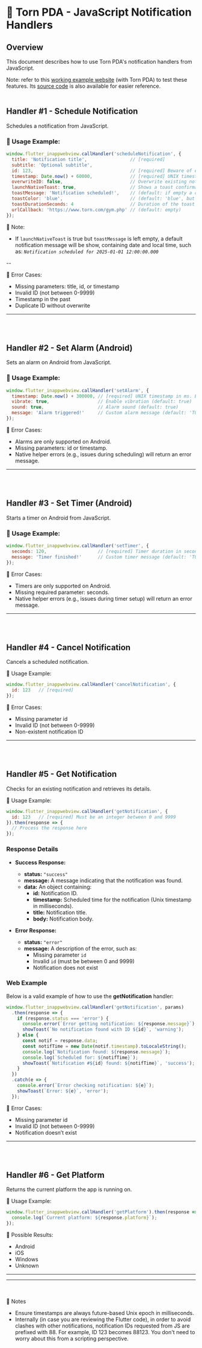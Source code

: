 # 📲 Torn PDA - JavaScript Notification Handlers

## Overview
This document describes how to use Torn PDA's notification handlers from JavaScript.

Note: refer to this [working example website](https://info.tornpda.com/notifications-test.html) (with Torn PDA) to test these features. Its [source code](https://github.com/Manuito83/torn-pda/blob/notification-handler/docs/webview/notification-test-web.md) is also available for easier reference. 
<br/><br/>

## Handler #1 - Schedule Notification

Schedules a notification from JavaScript.

### 🔹 Usage Example:
```javascript
window.flutter_inappwebview.callHandler('scheduleNotification', {
  title: 'Notification title',                // [required]
  subtitle: 'Optional subtitle',
  id: 123,                                    // [required] Beware of existing notification ID (can be checked with another handler)
  timestamp: Date.now() + 60000,              // [required] UNIX timestamp in ms. Example: notification in 1 minute
  overwriteID: false,                         // Overwrite existing notification ID if true (default: false)
  launchNativeToast: true,                    // Shows a toast confirmation (default: true)
  toastMessage: 'Notification scheduled!',    // (default: if empty a custom message will show with date + time)
  toastColor: 'blue',                         // (default: 'blue', but also accepts 'red' and 'green')
  toastDurationSeconds: 4                     // Duration of the toast on screen (default: 3). The user can click to close.
  urlCallback: 'https://www.torn.com/gym.php' // (default: empty)
});
```
📖 Note: 
- If `launchNativeToast` is true but `toastMessage` is left empty, a default notification message will be show, containing date and local time, such as: *`Notification scheduled for 2025-01-01 12:00:00.000`*

--

🔸 Error Cases:
- Missing parameters: title, id, or timestamp
- Invalid ID (not between 0-9999)
- Timestamp in the past
- Duplicate ID without overwrite


---
<br/><br/>

## Handler #2 - Set Alarm (Android)

Sets an alarm on Android from JavaScript.

### 🔹 Usage Example:
```javascript
window.flutter_inappwebview.callHandler('setAlarm', {
  timestamp: Date.now() + 300000, // [required] UNIX timestamp in ms. Example: 5 minutes from now
  vibrate: true,                  // Enable vibration (default: true)
  sound: true,                    // Alarm sound (default: true)
  message: 'Alarm triggered!'     // Custom alarm message (default: 'TORN PDA Alarm')
});
```

🔸 Error Cases:
- Alarms are only supported on Android.
- Missing parameters: id or timestamp.
- Native helper errors (e.g., issues during scheduling) will return an error message.


---
<br/><br/>

## Handler #3 - Set Timer (Android)

Starts a timer on Android from JavaScript.

### 🔹 Usage Example:
```javascript
window.flutter_inappwebview.callHandler('setTimer', {
  seconds: 120,                   // [required] Timer duration in seconds
  message: 'Timer finished!'      // Custom timer message (default: 'TORN PDA Timer')
});
```

🔸 Error Cases:
-	Timers are only supported on Android.
-	Missing required parameter: seconds.
-	Native helper errors (e.g., issues during timer setup) will return an error message.


---
<br/><br/>

## Handler #4 - Cancel Notification

Cancels a scheduled notification.

🔹 Usage Example:

```javascript
window.flutter_inappwebview.callHandler('cancelNotification', {
  id: 123   // [required]
});
```

🔸 Error Cases:
-	Missing parameter id
-	Invalid ID (not between 0-9999)
-	Non-existent notification ID



---
<br/><br/>

## Handler #5 - Get Notification

Checks for an existing notification and retrieves its details.

🔹 Usage Example:

```javascript
window.flutter_inappwebview.callHandler('getNotification', {
  id: 123   // [required] Must be an integer between 0 and 9999
}).then(response => {
  // Process the response here
});
```

### Response Details

- **Success Response:**
  - **status:** `"success"`
  - **message:** A message indicating that the notification was found.
  - **data:** An object containing:
    - **id:** Notification ID.
    - **timestamp:** Scheduled time for the notification (Unix timestamp in milliseconds).
    - **title:** Notification title.
    - **body:** Notification body.

- **Error Response:**
  - **status:** `"error"`
  - **message:** A description of the error, such as:
    - Missing parameter `id`
    - Invalid `id` (must be between 0 and 9999)
    - Notification does not exist

### Web Example

Below is a valid example of how to use the **getNotification** handler:

```javascript
window.flutter_inappwebview.callHandler('getNotification', params)
  .then(response => {
    if (response.status === 'error') {
      console.error(`Error getting notification: ${response.message}`);
      showToast(`No notification found with ID ${id}`, 'warning');
    } else {
      const notif = response.data;
      const notifTime = new Date(notif.timestamp).toLocaleString();
      console.log(`Notification found: ${response.message}`);
      console.log(`Scheduled for: ${notifTime}`);
      showToast(`Notification #${id} found: ${notifTime}`, 'success');
    }
  })
  .catch(e => {
    console.error(`Error checking notification: ${e}`);
    showToast(`Error: ${e}`, 'error');
  });
```

🔸 Error Cases:
-	Missing parameter id
-	Invalid ID (not between 0-9999)
-	Notification doesn’t exist

---
<br/><br/>

## Handler #6 - Get Platform

Returns the current platform the app is running on.

🔹 Usage Example:

```javascript
window.flutter_inappwebview.callHandler('getPlatform').then(response => {
  console.log(`Current platform: ${response.platform}`);
});
```

🔸 Possible Results:
-	Android
-	iOS
-	Windows
-	Unknown

---
---
<br></br>
📌 Notes
-	Ensure timestamps are always future-based Unix epoch in milliseconds.
-	Internally (in case you are reviewing the Flutter code), in order to avoid clashes with other notifications, notification IDs requested from JS are prefixed with 88. For example, ID 123 becomes 88123. You don't need to worry about this from a scripting perspective.